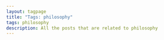 ```yaml
---
layout: tagpage
title: "Tags: philosophy"
tags: philosophy
description: All the posts that are related to philosophy
---
```

